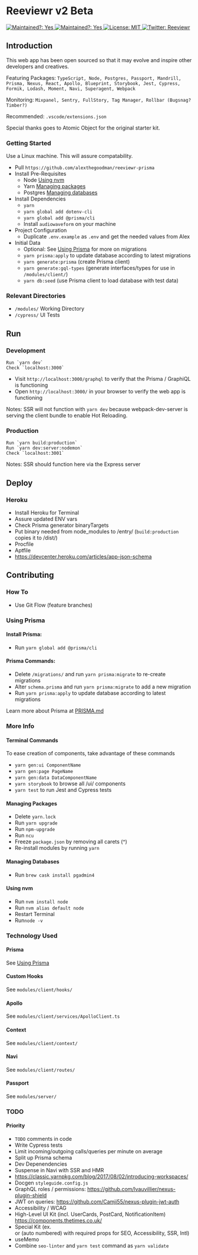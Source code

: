 # Reeviewr v2 Beta

<p>
<a href="https://app.circleci.com/pipelines/github/alexthegoodman/reeviewr-prisma">
<img alt="Maintained?: Yes" src="https://circleci.com/gh/alexthegoodman/reeviewr-prisma.svg?style=svg" target="_blank" />
</a>
<a href="https://github.com/alexthegoodman/reeviewr-prisma/graphs/commit-activity">
<img alt="Maintained?: Yes" src="https://img.shields.io/badge/Maintained%3F-Yes-success.svg" target="_blank" />
</a>
<a href="https://github.com/alexthegoodman/reeviewr-prisma/blob/master/LICENSE">
<img alt="License: MIT" src="https://img.shields.io/badge/License-MIT-yellow.svg" target="_blank" />
</a>
<a href="https://twitter.com/reeviewr">
<img alt="Twitter: Reeviewr" src="https://img.shields.io/twitter/follow/Reeviewr.svg?style=social" target="_blank" />
</a>
</p>

## Introduction

This web app has been open sourced so that it may evolve and inspire other developers and creatives.

Featuring Packages: `TypeScript, Node, Postgres, Passport, Mandrill, Prisma, Nexus, React, Apollo, Blueprint, Storybook, Jest, Cypress, Formik, Lodash, Moment, Navi, Superagent, Webpack`

Monitoring: `Mixpanel, Sentry, FullStory, Tag Manager, Rollbar (Bugsnag? Timber?)`

Recommended: `.vscode/extensions.json`

Special thanks goes to Atomic Object for the original starter kit.

### Getting Started

Use a Linux machine. This will assure compatability.

- Pull `https://github.com/alexthegoodman/reeviewr-prisma`
- Install Pre-Requisites
  - Node <a href="#using-nvm">Using nvm</a>
  - Yarn <a href="#managing-packages">Managing packages</a>
  - Postgres <a href="#managing-databases">Managing databases</a>
- Install Dependencies
  - `yarn`
  - `yarn global add dotenv-cli`
  - `yarn global add @prisma/cli`
  - Install `audiowaveform` on your machine
- Project Configuration
  - Duplicate `.env.example` as `.env` and get the needed values from Alex
- Initial Data
  - Optional: See <a href="#using-prisma">Using Prisma</a> for more on migrations
  - `yarn prisma:apply` to update database according to latest migrations
  - `yarn generate:prisma` (create Prisma client)
  - `yarn generate:gql-types` (generate interfaces/types for use in `/modules/client/`)
  - `yarn db:seed` (use Prisma client to load database with test data)

### Relevant Directories

- `/modules/` Working Directory
- `/cypress/` UI Tests

## Run

### Development

```
Run `yarn dev`
Check `localhost:3000`
```

- Visit `http://localhost:3000/graphql` to verify that the Prisma / GraphiQL is functioning
- Open `http://localhost:3000/` in your browser to verify the web app is functioning

Notes: SSR will not function with `yarn dev` because webpack-dev-server is serving the client bundle to enable Hot Reloading.

### Production

```
Run `yarn build:production`
Run `yarn dev:server:nodemon`
Check `localhost:3001`
```

Notes: SSR should function here via the Express server

## Deploy

### Heroku

- Install Heroku for Terminal
- Assure updated ENV vars
- Check Prisma generator binaryTargets
- Put binary needed from node_modules to /entry/ (`build:production` copies it to /dist/)
- Procfile
- Aptfile
- https://devcenter.heroku.com/articles/app-json-schema

## Contributing

### How To

- Use Git Flow (feature branches)

### Using Prisma

#### Install Prisma:

- Run `yarn global add @prisma/cli`

#### Prisma Commands:

- Delete `/migrations/` and run `yarn prisma:migrate` to re-create migrations
- Alter `schema.prisma` and run `yarn prisma:migrate` to add a new migration
- Run `yarn prisma:apply` to update database according to latest migrations

Learn more about Prisma at <a href="/PRISMA.md">PRISMA.md</a>

### More Info

#### Terminal Commands

To ease creation of components, take advantage of these commands

- `yarn gen:ui ComponentName`
- `yarn gen:page PageName`
- `yarn gen:data DataComponentName`
- `yarn storybook` to browse all /ui/ components
- `yarn test` to run Jest and Cypress tests

#### Managing Packages

- Delete `yarn.lock`
- Run `yarn upgrade`
- Run `npm-upgrade`
- Run `ncu`
- Freeze `package.json` by removing all carets (^)
- Re-install modules by running `yarn`

#### Managing Databases

- Run `brew cask install pgadmin4`

#### Using nvm

- Run `nvm install node`
- Run `nvm alias default node`
- Restart Terminal
- Run`node -v`

### Technology Used

#### Prisma

See <a href="#using-prisma">Using Prisma</a>

#### Custom Hooks

See `modules/client/hooks/`

#### Apollo

See `modules/client/services/ApolloClient.ts`

#### Context

See `modules/client/context/`

#### Navi

See `modules/client/routes/`

#### Passport

See `modules/server/`

### TODO

#### Priority

- `TODO` comments in code
- Write Cypress tests
- Limit incoming/outgoing calls/queries per minute on average
- Split up Prisma schema
- Dev Depenendencies
- Suspense in Navi with SSR and HMR
- https://classic.yarnpkg.com/blog/2017/08/02/introducing-workspaces/
- Docgen `styleguide.config.js`
- GraphQL roles / permissions: https://github.com/lvauvillier/nexus-plugin-shield
- JWT on queries: https://github.com/Camji55/nexus-plugin-jwt-auth
- Accessibility / WCAG
- High-Level UI Kit (incl. UserCards, PostCard, NotificationItem) https://components.thetimes.co.uk/
- Special Kit (ex. <Article /> or <Heading /> (auto numbered) with required props for SEO, Accessibility, SSR, Intl)
- useMemo
- Combine `seo-linter` and `yarn test` command as `yarn validate`
